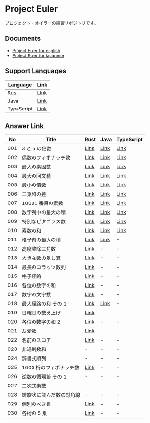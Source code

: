 # Project Euler

プロジェクト・オイラーの練習リポジトリです。

## Documents

- [Project Euler for english](https://projecteuler.net/)
- [Project Euler for japanese](https://odz.sakura.ne.jp/projecteuler/)

## Support Languages

| Language   | Link                 |
| ---------- | -------------------- |
| Rust       | [Link](./rust)       |
| Java       | [Link](./java)       |
| TypeScript | [Link](./typescript) |

## Answer Link

| No  | Title                    | Rust                       | Java                                                         | TypeScript                                      |
| --- | ------------------------ | -------------------------- | ------------------------------------------------------------ | ----------------------------------------------- |
| 001 | 3 と 5 の倍数            | [Link](./rust/src/p001.rs) | [Link](./java/src/test/java/project_euler/problem/P001.java) | [Link](./typescript/src/problems/p001.test.ts)  |
| 002 | 偶数のフィボナッチ数     | [Link](./rust/src/p002.rs) | [Link](./java/src/test/java/project_euler/problem/P002.java) | [Link](./typescript//src/problems/p002.test.ts) |
| 003 | 最大の素因数             | [Link](./rust/src/p003.rs) | [Link](./java/src/test/java/project_euler/problem/P003.java) | [Link](./typescript//src/problems/p003.test.ts) |
| 004 | 最大の回文積             | [Link](./rust/src/p004.rs) | [Link](./java/src/test/java/project_euler/problem/P004.java) | [Link](./typescript//src/problems/p004.test.ts) |
| 005 | 最小の倍数               | [Link](./rust/src/p005.rs) | [Link](./java/src/test/java/project_euler/problem/P005.java) | [Link](./typescript//src/problems/p005.test.ts) |
| 006 | 二乗和の差               | [Link](./rust/src/p006.rs) | [Link](./java/src/test/java/project_euler/problem/P006.java) | [Link](./typescript//src/problems/p006.test.ts) |
| 007 | 10001 番目の素数         | [Link](./rust/src/p007.rs) | [Link](./java/src/test/java/project_euler/problem/P007.java) | [Link](./typescript//src/problems/p007.test.ts) |
| 008 | 数字列中の最大の積       | [Link](./rust/src/p008.rs) | [Link](./java/src/test/java/project_euler/problem/P008.java) | [Link](./typescript//src/problems/p008.test.ts) |
| 009 | 特別なピタゴラス数       | [Link](./rust/src/p009.rs) | [Link](./java/src/test/java/project_euler/problem/P009.java) | [Link](./typescript//src/problems/p009.test.ts) |
| 010 | 素数の和                 | [Link](./rust/src/p010.rs) | [Link](./java/src/test/java/project_euler/problem/P010.java) | [Link](./typescript//src/problems/p010.test.ts) |
| 011 | 格子内の最大の積         | [Link](./rust/src/p011.rs) | [Link](./java/src/test/java/project_euler/problem/P011.java) | -                                               |
| 012 | 高度整除三角数           | [Link](./rust/src/p012.rs) | -                                                            | -                                               |
| 013 | 大きな数の足し算         | [Link](./rust/src/p013.rs) | -                                                            | -                                               |
| 014 | 最長のコラッツ数列       | [Link](./rust/src/p014.rs) | -                                                            | -                                               |
| 015 | 格子経路                 | [Link](./rust/src/p015.rs) | -                                                            | -                                               |
| 016 | 各位の数字の和           | [Link](./rust/src/p016.rs) | -                                                            | -                                               |
| 017 | 数字の文字数             | [Link](./rust/src/p017.rs) | -                                                            | -                                               |
| 018 | 最大経路の和 その 1      | [Link](./rust/src/p018.rs) | [Link](./java/src/test/java/project_euler/problem/P018.java) | -                                               |
| 019 | 日曜日の数え上げ         | [Link](./rust/src/p019.rs) | -                                                            | -                                               |
| 020 | 各位の数字の和 2         | [Link](./rust/src/p020.rs) | -                                                            | -                                               |
| 021 | 友愛数                   | [Link](./rust/src/p021.rs) | -                                                            | -                                               |
| 022 | 名前のスコア             | [Link](./rust/src/p022.rs) | -                                                            | -                                               |
| 023 | 非過剰数和               | -                          | -                                                            | -                                               |
| 024 | 辞書式順列               | -                          | -                                                            | -                                               |
| 025 | 1000 桁のフィボナッチ数  | [Link](./rust/src/p025.rs) | -                                                            | -                                               |
| 026 | 逆数の循環節 その 1      | -                          | -                                                            | -                                               |
| 027 | 二次式素数               | -                          | -                                                            | -                                               |
| 028 | 螺旋状に並んだ数の対角線 | -                          | -                                                            | -                                               |
| 029 | 個別のべき乗             | [Link](./rust/src/p029.rs) | -                                                            | -                                               |
| 030 | 各桁の 5 乗              | [Link](./rust/src/p030.rs) | -                                                            | -                                               |
